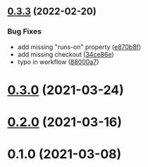## [0.3.3](https://github.com/iitis/LabelledGraphs.jl/compare/v0.3.0...v0.3.3) (2022-02-20)


### Bug Fixes

* add missing "runs-on" property ([e870b8f](https://github.com/iitis/LabelledGraphs.jl/commit/e870b8f95ec5c2c86f5b59a5dd94d55458364b4e))
* add missing checkout ([34ce86e](https://github.com/iitis/LabelledGraphs.jl/commit/34ce86e6a5d431352e85cb300bd3638a17614f1d))
* typo in workflow ([88000a7](https://github.com/iitis/LabelledGraphs.jl/commit/88000a7e8715c2be260a03ae4af500ed4334d67b))



# [0.3.0](https://github.com/iitis/LabelledGraphs.jl/compare/v0.2.0...v0.3.0) (2021-03-24)



# [0.2.0](https://github.com/iitis/LabelledGraphs.jl/compare/v0.1.0...v0.2.0) (2021-03-16)



# 0.1.0 (2021-03-08)



